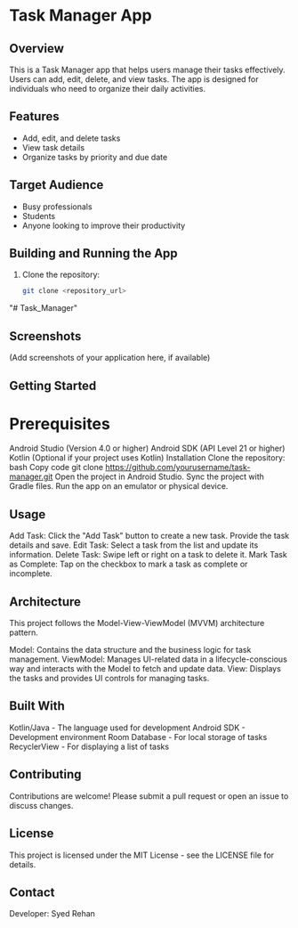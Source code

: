 # Task Manager App

## Overview
This is a Task Manager app that helps users manage their tasks effectively. Users can add, edit, delete, and view tasks. The app is designed for individuals who need to organize their daily activities.

## Features
- Add, edit, and delete tasks
- View task details
- Organize tasks by priority and due date

## Target Audience
- Busy professionals
- Students
- Anyone looking to improve their productivity

## Building and Running the App
1. Clone the repository:
   ```sh
   git clone <repository_url>
"# Task_Manager" 
## Screenshots
(Add screenshots of your application here, if available)

## Getting Started
# Prerequisites
Android Studio (Version 4.0 or higher)
Android SDK (API Level 21 or higher)
Kotlin (Optional if your project uses Kotlin)
Installation
Clone the repository:
bash
Copy code
git clone https://github.com/yourusername/task-manager.git
Open the project in Android Studio.
Sync the project with Gradle files.
Run the app on an emulator or physical device.
## Usage
Add Task: Click the "Add Task" button to create a new task. Provide the task details and save.
Edit Task: Select a task from the list and update its information.
Delete Task: Swipe left or right on a task to delete it.
Mark Task as Complete: Tap on the checkbox to mark a task as complete or incomplete.
## Architecture
This project follows the Model-View-ViewModel (MVVM) architecture pattern.

Model: Contains the data structure and the business logic for task management.
ViewModel: Manages UI-related data in a lifecycle-conscious way and interacts with the Model to fetch and update data.
View: Displays the tasks and provides UI controls for managing tasks.
## Built With
Kotlin/Java - The language used for development
Android SDK - Development environment
Room Database - For local storage of tasks
RecyclerView - For displaying a list of tasks
## Contributing
Contributions are welcome! Please submit a pull request or open an issue to discuss changes.

## License
This project is licensed under the MIT License - see the LICENSE file for details.

## Contact
Developer: Syed Rehan
